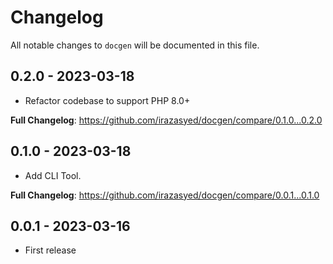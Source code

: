 # Changelog

All notable changes to `docgen` will be documented in this file.

## 0.2.0 - 2023-03-18

- Refactor codebase to support PHP 8.0+

**Full Changelog**: https://github.com/irazasyed/docgen/compare/0.1.0...0.2.0

## 0.1.0 - 2023-03-18

- Add CLI Tool.

**Full Changelog**: https://github.com/irazasyed/docgen/compare/0.0.1...0.1.0

## 0.0.1 - 2023-03-16

- First release
